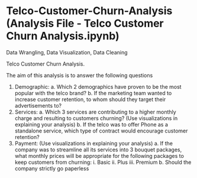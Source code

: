 # Telco-Customer-Churn-Analysis  (Analysis File - Telco Customer Churn Analysis.ipynb)
Data Wrangling, Data Visualization, Data Cleaning

Telco Customer Churn Analysis.

The aim of this analysis is to answer the following questions

1. Demographic:
a. Which 2 demographics have proven to be the most popular with the telco brand?
b. If the marketing team wanted to increase customer retention, to whom should they target their advertisements to?
2. Services:
a. Which 3 services are contributing to a higher monthly charge and resulting to customers churning? (Use visualizations in explaining your analysis)
b. If the telco was to offer Phone as a standalone service, which type of contract would encourage customer retention?
3. Payment: (Use visualizations in explaining your analysis)
a. If the company was to streamline all its services into 3 bouquet packages, what monthly prices will be appropriate for the following packages to keep customers from churning:
i. Basic
ii. Plus
iii. Premium
b. Should the company strictly go paperless
